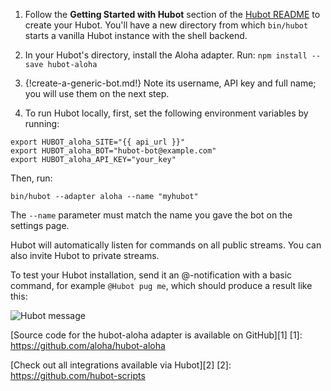 1. Follow the **Getting Started with Hubot** section of the
   [Hubot README](https://hubot.github.com/docs/#getting-started-with-hubot)
   to create your Hubot. You'll have a new directory from
   which `bin/hubot` starts a vanilla Hubot instance with
   the shell backend.

1. In your Hubot's directory, install the Aloha adapter. Run:
   `npm install --save hubot-aloha`

1. {!create-a-generic-bot.md!}
   Note its username, API key and full name; you will use them
   on the next step.

1. To run Hubot locally, first, set the following environment
   variables by running:

```
export HUBOT_aloha_SITE="{{ api_url }}"
export HUBOT_aloha_BOT="hubot-bot@example.com"
export HUBOT_aloha_API_KEY="your_key"
```

Then, run:

`bin/hubot --adapter aloha --name "myhubot"`

The `--name` parameter must match the name you gave the bot on
the settings page.

Hubot will automatically listen for commands on all public streams.
You can also invite Hubot to private streams.

To test your Hubot installation, send it an @-notification with a
basic command, for example `@Hubot pug me`, which should produce a
result like this:

![Hubot message](/static/images/integrations/hubot/001.png)

[Source code for the hubot-aloha adapter is available on GitHub][1]
[1]: https://github.com/aloha/hubot-aloha

[Check out all integrations available via Hubot][2]
[2]: https://github.com/hubot-scripts
